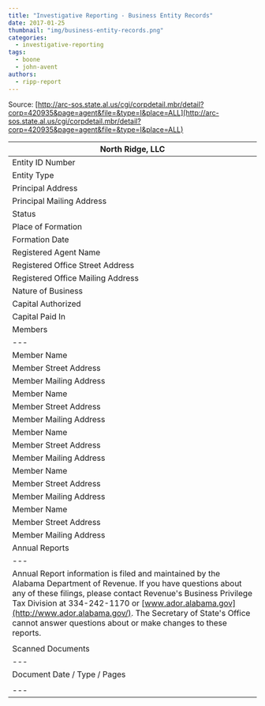 ```yaml
---
title: "Investigative Reporting - Business Entity Records"
date: 2017-01-25
thumbnail: "img/business-entity-records.png"
categories: 
  - investigative-reporting
tags: 
  - boone
  - john-avent
authors: 
  - ripp-report
---
```


Source: [http://arc-sos.state.al.us/cgi/corpdetail.mbr/detail?corp=420935&page=agent&file=&type=I&place=ALL](http://arc-sos.state.al.us/cgi/corpdetail.mbr/detail?corp=420935&page=agent&file=&type=I&place=ALL)

| North Ridge, LLC |
| --- |
| Entity ID Number | 420 - 935 |
| Entity Type | Domestic Limited Liability Company |
| Principal Address | SUMMERDALE, AL |
| Principal Mailing Address | Not Provided |
| Status | Exists |
| Place of Formation | Baldwin County |
| Formation Date | 6-2-2008 |
| Registered Agent Name | MARLIN MANAGEMENT LLC |
| Registered Office Street Address | 12940 UNDERWOOD RD SUMMERDALE, AL 36580 |
| Registered Office Mailing Address | Not Provided |
| Nature of Business | ACQUIRE/MANAGE/DEVELOP/LEASE/SELL/EXCHANGE REAL PROPERTY |
| Capital Authorized |  |
| Capital Paid In |  |
| Members |
| --- |
| Member Name | HEADWATER HOLDINGS LLC |
| Member Street Address | Not Provided |
| Member Mailing Address | Not Provided |
| Member Name | LAUREL LLC |
| Member Street Address | Not Provided |
| Member Mailing Address | Not Provided |
| Member Name | AVENT, JOHN G |
| Member Street Address | Not Provided |
| Member Mailing Address | Not Provided |
| Member Name | BULLOCK, JOSEPH P |
| Member Street Address | Not Provided |
| Member Mailing Address | Not Provided |
| Member Name | BOONE, KEVIN |
| Member Street Address | Not Provided |
| Member Mailing Address | Not Provided |
| Annual Reports |
| --- |
| Annual Report information is filed and maintained by the Alabama Department of Revenue. If you have questions about any of these filings, please contact Revenue's Business Privilege Tax Division at 334-242-1170 or [www.ador.alabama.gov](http://www.ador.alabama.gov/). The Secretary of State's Office cannot answer questions about or make changes to these reports. |
|  |  |
| Scanned Documents |
| --- |
| Document Date / Type / Pages | 6-2-2008     Certificate of Formation     2 pgs. |
|  |
| --- |
